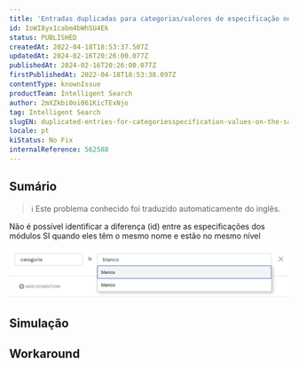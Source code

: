 ```yaml
---
title: 'Entradas duplicadas para categorias/valores de especificação no mesmo nível'
id: IoWI8yx1cabm4bWhSU4Ek
status: PUBLISHED
createdAt: 2022-04-18T18:53:37.507Z
updatedAt: 2024-02-16T20:26:00.077Z
publishedAt: 2024-02-16T20:26:00.077Z
firstPublishedAt: 2022-04-18T18:53:38.097Z
contentType: knownIssue
productTeam: Intelligent Search
author: 2mXZkbi0oi061KicTExNjo
tag: Intelligent Search
slugEN: duplicated-entries-for-categoriesspecification-values-on-the-same-level
locale: pt
kiStatus: No Fix
internalReference: 562588
---
```


## Sumário

>ℹ️ Este problema conhecido foi traduzido automaticamente do inglês.



Não é possível identificar a diferença (id) entre as especificações dos módulos SI quando eles têm o mesmo nome e estão no mesmo nível

 ![](https://raw.githubusercontent.com/vtexdocs/known-issues/refs/heads/main/docs/pt/known-issues/Intelligent%20Search/entradas-duplicadas-para-categoriasvalores-de-especificacao-no-mesmo-nivel_1.png)



## Simulação



## Workaround



